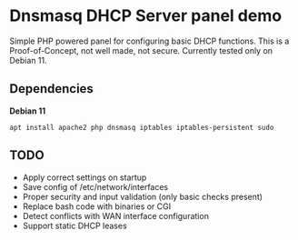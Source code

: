 # Dnsmasq DHCP Server panel demo
Simple PHP powered panel for configuring basic DHCP functions.
This is a Proof-of-Concept, not well made, not secure.
Currently tested only on Debian 11.

## Dependencies
**Debian 11**
```
apt install apache2 php dnsmasq iptables iptables-persistent sudo
```

## TODO
* Apply correct settings on startup 
* Save config of /etc/network/interfaces
* Proper security and input validation (only basic checks present)
* Replace bash code with binaries or CGI
* Detect conflicts with WAN interface configuration
* Support static DHCP leases

